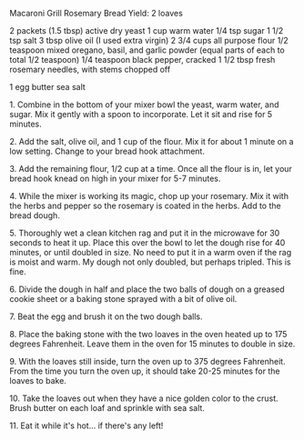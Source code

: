 
Macaroni Grill Rosemary Bread
Yield: 2 loaves

2 packets (1.5 tbsp) active dry yeast
1 cup warm water
1/4 tsp sugar
1 1/2 tsp salt
3 tbsp olive oil (I used extra virgin)
2 3/4 cups all purpose flour
1/2 teaspoon mixed oregano, basil, and garlic powder (equal parts of each to total 1/2 teaspoon)
1/4 teaspoon black pepper, cracked
1 1/2 tbsp fresh rosemary needles, with stems chopped off

1 egg
butter
sea salt


1\. Combine in the bottom of your mixer bowl the yeast, warm water, and sugar. Mix it gently with a spoon to incorporate. Let it sit and rise for 5 minutes.


2\. Add the salt, olive oil, and 1 cup of the flour. Mix it for about 1 minute on a low setting. Change to your bread hook attachment. 

3\. Add the remaining flour, 1/2 cup at a time. Once all the flour is in, let your bread hook knead on high in your mixer for 5-7 minutes. 


4\. While the mixer is working its magic, chop up your rosemary. Mix it with the herbs and pepper so the rosemary is coated in the herbs. Add to the bread dough.


5\. Thoroughly wet a clean kitchen rag and put it in the microwave for 30 seconds to heat it up. Place this over the bowl to let the dough rise for 40 minutes, or until doubled in size. No need to put it in a warm oven if the rag is moist and warm. My dough not only doubled, but perhaps tripled. This is fine. 



6\. Divide the dough in half and place the two balls of dough on a greased cookie sheet or a baking stone sprayed with a bit of olive oil. 

7\. Beat the egg and brush it on the two dough balls. 

8\. Place the baking stone with the two loaves in the oven heated up to 175 degrees Fahrenheit. Leave them in the oven for 15 minutes to double in size.



9\. With the loaves still inside, turn the oven up to 375 degrees Fahrenheit. From the time you turn the oven up, it should take 20-25 minutes for the loaves to bake. 

10\. Take the loaves out when they have a nice golden color to the crust. Brush butter on each loaf and sprinkle with sea salt. 



11\. Eat it while it's hot... if there's any left!
